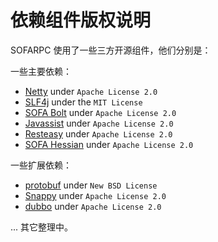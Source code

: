 # 依赖组件版权说明

SOFARPC 使用了一些三方开源组件，他们分别是：

一些主要依赖：
- [Netty](https://github.com/netty/netty) under `Apache License 2.0`
- [SLF4j](https://github.com/qos-ch/slf4j) under the `MIT License`
- [SOFA Bolt](https://github.com/sofastack/sofa-bolt) under `Apache License 2.0`
- [Javassist](https://github.com/jboss-javassist/javassist) under `Apache License 2.0`
- [Resteasy](https://github.com/resteasy/Resteasy) under `Apache License 2.0`
- [SOFA Hessian](https://github.com/sofastack/sofa-hessian) under `Apache License 2.0`


一些扩展依赖：
- [protobuf](https://github.com/google/protobuf) under `New BSD License`
- [Snappy](https://github.com/dain/snappy) under `Apache License 2.0`
- [dubbo](https://github.com/alibaba/dubbo) under `Apache License 2.0`

... 其它整理中。
